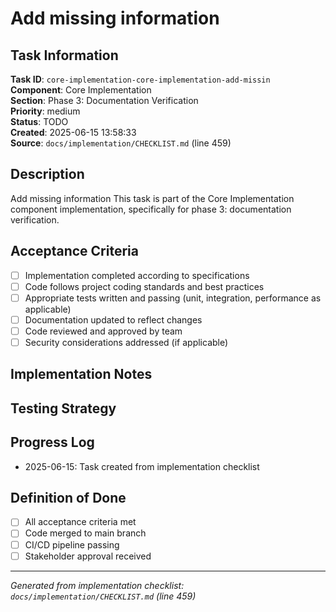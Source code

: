 # Add missing information

## Task Information

**Task ID**: `core-implementation-core-implementation-add-missin`  
**Component**: Core Implementation  
**Section**: Phase 3: Documentation Verification  
**Priority**: medium  
**Status**: TODO  
**Created**: 2025-06-15 13:58:33  
**Source**: `docs/implementation/CHECKLIST.md` (line 459)  

## Description

Add missing information
This task is part of the Core Implementation component implementation, specifically for phase 3: documentation verification.

## Acceptance Criteria

- [ ] Implementation completed according to specifications
- [ ] Code follows project coding standards and best practices
- [ ] Appropriate tests written and passing (unit, integration, performance as applicable)
- [ ] Documentation updated to reflect changes
- [ ] Code reviewed and approved by team
- [ ] Security considerations addressed (if applicable)

## Implementation Notes

<!-- Add specific implementation notes, design decisions, or technical requirements here -->

## Testing Strategy

<!-- Describe the testing approach for this task -->

## Progress Log

<!-- Add progress updates here -->
- 2025-06-15: Task created from implementation checklist

## Definition of Done

- [ ] All acceptance criteria met
- [ ] Code merged to main branch
- [ ] CI/CD pipeline passing
- [ ] Stakeholder approval received

---

*Generated from implementation checklist: `docs/implementation/CHECKLIST.md` (line 459)*
